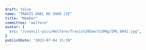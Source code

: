 ```yaml
---
draft: false
name: "TRAVIS DAEL NG SHAO JIE"
title: "Member"
committee: "welfare"
avatar: {
  src: "/council-pics/Welfare/Travis%20Dael%20Ng/IMG_0042.jpg",
}
publishDate: "2023-07-04 15:39"
---
```

